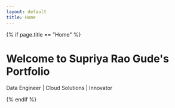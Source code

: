 ```yaml
---
layout: default
title: Home
---
```


{% if page.title == "Home" %}
  <!-- Hero Section for Home Page -->
  <div class="hero">
    <h1>Welcome to Supriya Rao Gude's Portfolio</h1>
    <p>Data Engineer | Cloud Solutions | Innovator</p>
  </div>
  {% endif %}
